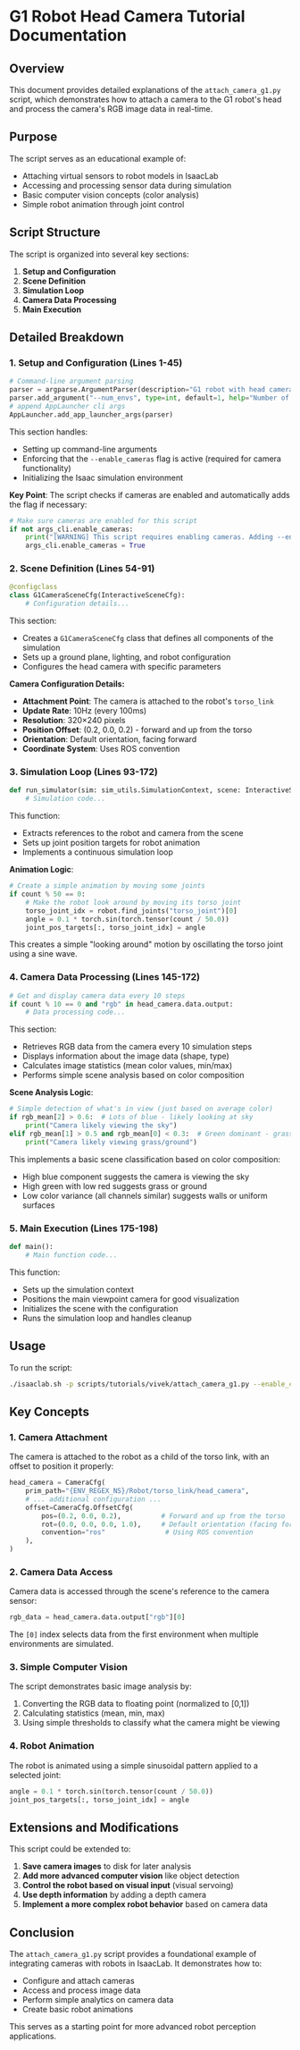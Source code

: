 # G1 Robot Head Camera Tutorial Documentation

## Overview

This document provides detailed explanations of the `attach_camera_g1.py` script, which demonstrates how to attach a camera to the G1 robot's head and process the camera's RGB image data in real-time.

## Purpose

The script serves as an educational example of:
- Attaching virtual sensors to robot models in IsaacLab
- Accessing and processing sensor data during simulation
- Basic computer vision concepts (color analysis)
- Simple robot animation through joint control

## Script Structure

The script is organized into several key sections:

1. **Setup and Configuration**
2. **Scene Definition**
3. **Simulation Loop**
4. **Camera Data Processing**
5. **Main Execution**

## Detailed Breakdown

### 1. Setup and Configuration (Lines 1-45)

```python
# Command-line argument parsing
parser = argparse.ArgumentParser(description="G1 robot with head camera visualization.")
parser.add_argument("--num_envs", type=int, default=1, help="Number of environments to spawn.")
# append AppLauncher cli args
AppLauncher.add_app_launcher_args(parser)
```

This section handles:
- Setting up command-line arguments
- Enforcing that the `--enable_cameras` flag is active (required for camera functionality)
- Initializing the Isaac simulation environment

**Key Point**: The script checks if cameras are enabled and automatically adds the flag if necessary:
```python
# Make sure cameras are enabled for this script
if not args_cli.enable_cameras:
    print("[WARNING] This script requires enabling cameras. Adding --enable_cameras flag automatically.")
    args_cli.enable_cameras = True
```

### 2. Scene Definition (Lines 54-91)

```python
@configclass
class G1CameraSceneCfg(InteractiveSceneCfg):
    # Configuration details...
```

This section:
- Creates a `G1CameraSceneCfg` class that defines all components of the simulation
- Sets up a ground plane, lighting, and robot configuration
- Configures the head camera with specific parameters

**Camera Configuration Details:**
- **Attachment Point**: The camera is attached to the robot's `torso_link`
- **Update Rate**: 10Hz (every 100ms)
- **Resolution**: 320×240 pixels
- **Position Offset**: (0.2, 0.0, 0.2) - forward and up from the torso
- **Orientation**: Default orientation, facing forward
- **Coordinate System**: Uses ROS convention

### 3. Simulation Loop (Lines 93-172)

```python
def run_simulator(sim: sim_utils.SimulationContext, scene: InteractiveScene):
    # Simulation code...
```

This function:
- Extracts references to the robot and camera from the scene
- Sets up joint position targets for robot animation
- Implements a continuous simulation loop

**Animation Logic**:
```python
# Create a simple animation by moving some joints
if count % 50 == 0:
    # Make the robot look around by moving its torso joint
    torso_joint_idx = robot.find_joints("torso_joint")[0]
    angle = 0.1 * torch.sin(torch.tensor(count / 50.0))
    joint_pos_targets[:, torso_joint_idx] = angle
```

This creates a simple "looking around" motion by oscillating the torso joint using a sine wave.

### 4. Camera Data Processing (Lines 145-172)

```python
# Get and display camera data every 10 steps
if count % 10 == 0 and "rgb" in head_camera.data.output:
    # Data processing code...
```

This section:
- Retrieves RGB data from the camera every 10 simulation steps
- Displays information about the image data (shape, type)
- Calculates image statistics (mean color values, min/max)
- Performs simple scene analysis based on color composition

**Scene Analysis Logic**:
```python
# Simple detection of what's in view (just based on average color)
if rgb_mean[2] > 0.6:  # Lots of blue - likely looking at sky
    print("Camera likely viewing the sky")
elif rgb_mean[1] > 0.5 and rgb_mean[0] < 0.3:  # Green dominant - grass or ground
    print("Camera likely viewing grass/ground")
```

This implements a basic scene classification based on color composition:
- High blue component suggests the camera is viewing the sky
- High green with low red suggests grass or ground
- Low color variance (all channels similar) suggests walls or uniform surfaces

### 5. Main Execution (Lines 175-198)

```python
def main():
    # Main function code...
```

This function:
- Sets up the simulation context
- Positions the main viewpoint camera for good visualization
- Initializes the scene with the configuration
- Runs the simulation loop and handles cleanup

## Usage

To run the script:

```bash
./isaaclab.sh -p scripts/tutorials/vivek/attach_camera_g1.py --enable_cameras
```

## Key Concepts

### 1. Camera Attachment

The camera is attached to the robot as a child of the torso link, with an offset to position it properly:

```python
head_camera = CameraCfg(
    prim_path="{ENV_REGEX_NS}/Robot/torso_link/head_camera",
    # ... additional configuration ...
    offset=CameraCfg.OffsetCfg(
        pos=(0.2, 0.0, 0.2),          # Forward and up from the torso
        rot=(0.0, 0.0, 0.0, 1.0),     # Default orientation (facing forward)
        convention="ros"               # Using ROS convention
    ),
)
```

### 2. Camera Data Access

Camera data is accessed through the scene's reference to the camera sensor:

```python
rgb_data = head_camera.data.output["rgb"][0]
```

The `[0]` index selects data from the first environment when multiple environments are simulated.

### 3. Simple Computer Vision

The script demonstrates basic image analysis by:
1. Converting the RGB data to floating point (normalized to [0,1])
2. Calculating statistics (mean, min, max)
3. Using simple thresholds to classify what the camera might be viewing

### 4. Robot Animation

The robot is animated using a simple sinusoidal pattern applied to a selected joint:

```python
angle = 0.1 * torch.sin(torch.tensor(count / 50.0))
joint_pos_targets[:, torso_joint_idx] = angle
```

## Extensions and Modifications

This script could be extended to:

1. **Save camera images** to disk for later analysis
2. **Add more advanced computer vision** like object detection
3. **Control the robot based on visual input** (visual servoing)
4. **Use depth information** by adding a depth camera
5. **Implement a more complex robot behavior** based on camera data

## Conclusion

The `attach_camera_g1.py` script provides a foundational example of integrating cameras with robots in IsaacLab. It demonstrates how to:
- Configure and attach cameras
- Access and process image data
- Perform simple analytics on camera data
- Create basic robot animations

This serves as a starting point for more advanced robot perception applications. 